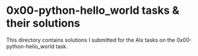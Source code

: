 # 0x00-python-hello_world tasks & their solutions
This directory contains solutions I submitted for the Alx tasks on the 0x00-python-hello_world task.